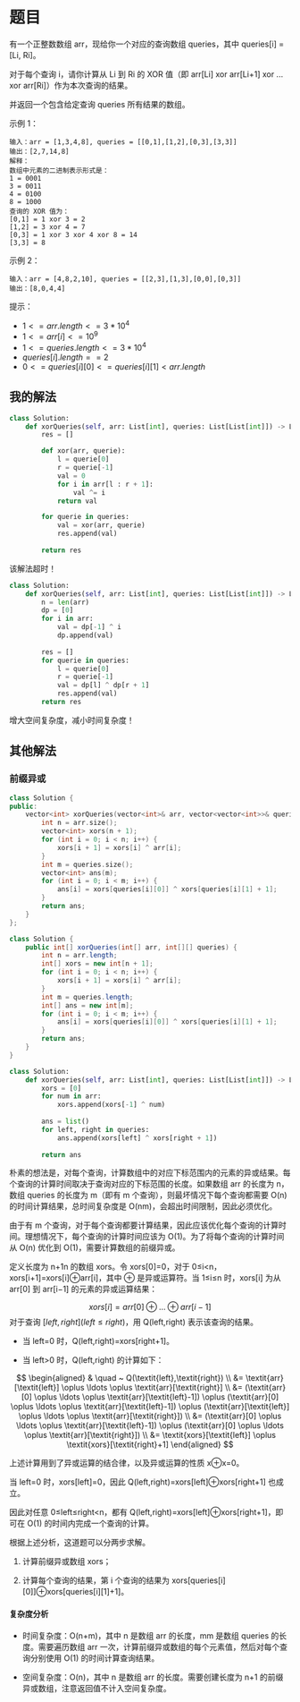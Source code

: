 # 题目

有一个正整数数组 arr，现给你一个对应的查询数组 queries，其中 queries[i] = [Li, Ri]。

对于每个查询 i，请你计算从 Li 到 Ri 的 XOR 值（即 arr[Li] xor arr[Li+1] xor ... xor arr[Ri]）作为本次查询的结果。

并返回一个包含给定查询 queries 所有结果的数组。

示例 1：

```
输入：arr = [1,3,4,8], queries = [[0,1],[1,2],[0,3],[3,3]]
输出：[2,7,14,8] 
解释：
数组中元素的二进制表示形式是：
1 = 0001 
3 = 0011 
4 = 0100 
8 = 1000 
查询的 XOR 值为：
[0,1] = 1 xor 3 = 2 
[1,2] = 3 xor 4 = 7 
[0,3] = 1 xor 3 xor 4 xor 8 = 14 
[3,3] = 8
```

示例 2：

```
输入：arr = [4,8,2,10], queries = [[2,3],[1,3],[0,0],[0,3]]
输出：[8,0,4,4]
```


提示：

- $1 <= arr.length <= 3 * 10^4$
- $1 <= arr[i] <= 10^9$
- $1 <= queries.length <= 3 * 10^4$
- $queries[i].length == 2$
- $0 <= queries[i][0] <= queries[i][1] < arr.length$

## 我的解法

```python
class Solution:
    def xorQueries(self, arr: List[int], queries: List[List[int]]) -> List[int]:
        res = []

        def xor(arr, querie):
            l = querie[0]
            r = querie[-1]
            val = 0
            for i in arr[l : r + 1]:
                val ^= i
            return val

        for querie in queries:
        	val = xor(arr, querie)
            res.append(val)
        
        return res
```

该解法超时！

```python
class Solution:
    def xorQueries(self, arr: List[int], queries: List[List[int]]) -> List[int]:
        n = len(arr)
        dp = [0]
        for i in arr:
            val = dp[-1] ^ i
            dp.append(val)
        
        res = []
        for querie in queries:
            l = querie[0]
            r = querie[-1]
            val = dp[l] ^ dp[r + 1]
            res.append(val)
        return res
```

增大空间复杂度，减小时间复杂度！

## 其他解法

### 前缀异或

```c++
class Solution {
public:
    vector<int> xorQueries(vector<int>& arr, vector<vector<int>>& queries) {
        int n = arr.size();
        vector<int> xors(n + 1);
        for (int i = 0; i < n; i++) {
            xors[i + 1] = xors[i] ^ arr[i];
        }
        int m = queries.size();
        vector<int> ans(m);
        for (int i = 0; i < m; i++) {
            ans[i] = xors[queries[i][0]] ^ xors[queries[i][1] + 1];
        }
        return ans;
    }
};
```

```java
class Solution {
    public int[] xorQueries(int[] arr, int[][] queries) {
        int n = arr.length;
        int[] xors = new int[n + 1];
        for (int i = 0; i < n; i++) {
            xors[i + 1] = xors[i] ^ arr[i];
        }
        int m = queries.length;
        int[] ans = new int[m];
        for (int i = 0; i < m; i++) {
            ans[i] = xors[queries[i][0]] ^ xors[queries[i][1] + 1];
        }
        return ans;
    }
}
```

```python
class Solution:
    def xorQueries(self, arr: List[int], queries: List[List[int]]) -> List[int]:
        xors = [0]
        for num in arr:
            xors.append(xors[-1] ^ num)
        
        ans = list()
        for left, right in queries:
            ans.append(xors[left] ^ xors[right + 1])
        
        return ans
```

朴素的想法是，对每个查询，计算数组中的对应下标范围内的元素的异或结果。每个查询的计算时间取决于查询对应的下标范围的长度。如果数组 arr 的长度为 n，数组 queries 的长度为 m（即有 m 个查询），则最坏情况下每个查询都需要 O(n)的时间计算结果，总时间复杂度是 O(nm)，会超出时间限制，因此必须优化。

由于有 m 个查询，对于每个查询都要计算结果，因此应该优化每个查询的计算时间。理想情况下，每个查询的计算时间应该为 O(1)。为了将每个查询的计算时间从 O(n) 优化到 O(1)，需要计算数组的前缀异或。

定义长度为 n+1n 的数组 xors。令 xors[0]=0，对于 0≤i<n，xors[i+1]=xors[i]⊕arr[i]，其中 ⊕ 是异或运算符。当 1≤i≤n 时，xors[i] 为从 arr[0] 到 arr[i−1] 的元素的异或运算结果：

$$
\textit{xors}[i]=\textit{arr}[0] \oplus \ldots \oplus \textit{arr}[i-1]
$$
对于查询 $[\textit{left},\textit{right}](\textit{left} \le \textit{right})$，用 Q(left,right) 表示该查询的结果。

- 当 left=0 时，Q(left,right)=xors[right+1]。

- 当 left>0 时，Q(left,right) 的计算如下：

$$
\begin{aligned} & \quad ~ Q(\textit{left},\textit{right}) \\ &= \textit{arr}[\textit{left}] \oplus \ldots \oplus \textit{arr}[\textit{right}] \\ &= (\textit{arr}[0] \oplus \ldots \oplus \textit{arr}[\textit{left}-1]) \oplus (\textit{arr}[0] \oplus \ldots \oplus \textit{arr}[\textit{left}-1]) \oplus (\textit{arr}[\textit{left}] \oplus \ldots \oplus \textit{arr}[\textit{right}]) \\ &= (\textit{arr}[0] \oplus \ldots \oplus \textit{arr}[\textit{left}-1]) \oplus (\textit{arr}[0] \oplus \ldots \oplus \textit{arr}[\textit{right}]) \\ &= \textit{xors}[\textit{left}] \oplus \textit{xors}[\textit{right}+1] \end{aligned}
$$

 上述计算用到了异或运算的结合律，以及异或运算的性质 x⊕x=0。


当 left=0 时，xors[left]=0，因此 Q(left,right)=xors[left]⊕xors[right+1] 也成立。

因此对任意 0≤left≤right<n，都有 Q(left,right)=xors[left]⊕xors[right+1]，即可在 O(1) 的时间内完成一个查询的计算。

根据上述分析，这道题可以分两步求解。

1. 计算前缀异或数组 xors；

2. 计算每个查询的结果，第 i 个查询的结果为 xors[queries[i]\[0]]⊕xors[queries[i]\[1]+1]。

#### 复杂度分析

- 时间复杂度：O(n+m)，其中 n 是数组 arr 的长度，mm 是数组 queries 的长度。需要遍历数组 arr 一次，计算前缀异或数组的每个元素值，然后对每个查询分别使用 O(1) 的时间计算查询结果。

- 空间复杂度：O(n)，其中 n 是数组 arr 的长度。需要创建长度为 n+1 的前缀异或数组，注意返回值不计入空间复杂度。





